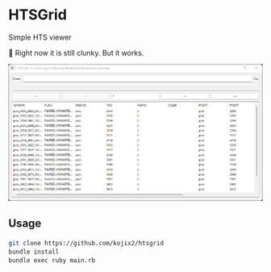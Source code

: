 # HTSGrid

Simple HTS viewer

:construction:
Right now it is still clunky. But it works.

![screenshot](screenshot-00.png)

## Usage

```sh
git clone https://github.com/kojix2/htsgrid
bundle install
bundle exec ruby main.rb
```
